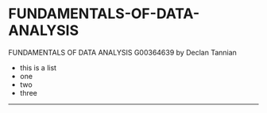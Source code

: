 # FUNDAMENTALS-OF-DATA-ANALYSIS
FUNDAMENTALS OF DATA ANALYSIS G00364639 by Declan Tannian

- this is a list
- one
- two
- three

***